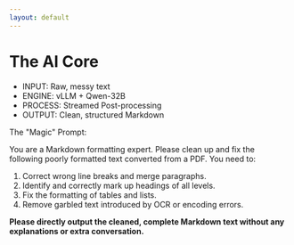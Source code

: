 ```yaml
---
layout: default
---
```


# The AI Core

<div class="grid grid-cols-2 gap-8 items-center">
  <div>
    <ul class="text-lg space-y-3 font-mono">
      <li><span class="font-bold text-gray-500">INPUT:</span> Raw, messy text</li>
      <li><span class="font-bold text-gray-500">ENGINE:</span> vLLM + Qwen-32B</li>
      <li><span class="font-bold text-gray-500">PROCESS:</span> Streamed Post-processing</li>
      <li><span class="font-bold text-gray-500">OUTPUT:</span> Clean, structured Markdown</li>
    </ul>
    <div class="mt-4 text-center">
      <carbon-chip class="text-8xl mx-auto text-purple-500" />
    </div>
  </div>
  <div>
    <p class="text-xl font-semibold">The "Magic" Prompt:</p>
    <div class="mt-2 p-3 bg-gray-100 rounded-lg text-xs prose">
      <p>You are a Markdown formatting expert. Please clean up and fix the following poorly formatted text converted from a PDF. You need to:</p>
      <ol>
        <li>Correct wrong line breaks and merge paragraphs.</li>
        <li>Identify and correctly mark up headings of all levels.</li>
        <li>Fix the formatting of tables and lists.</li>
        <li>Remove garbled text introduced by OCR or encoding errors.</li>
      </ol>
      <p><strong>Please directly output the cleaned, complete Markdown text without any explanations or extra conversation.</strong></p>
    </div>
  </div>
</div> 